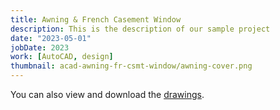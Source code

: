 ```yaml
---
title: Awning & French Casement Window
description: This is the description of our sample project
date: "2023-05-01"
jobDate: 2023
work: [AutoCAD, design]
thumbnail: acad-awning-fr-csmt-window/awning-cover.png
---
```


You can also view and download the [drawings](Awning-FR-Csmt-Window.pdf "drawings").